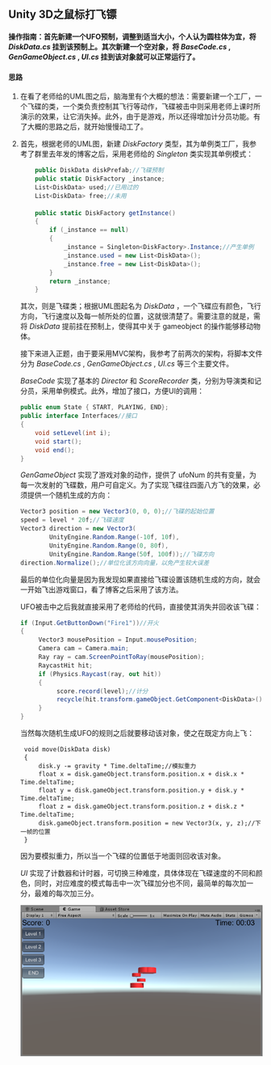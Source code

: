 ## Unity 3D之鼠标打飞镖

#### 操作指南：首先新建一个UFO预制，调整到适当大小，个人认为圆柱体为宜，将 _DiskData.cs_ 挂到该预制上。其次新建一个空对象，将 _BaseCode.cs_ , _GenGameObject.cs_ , _UI.cs_ 挂到该对象就可以正常运行了。

#### 思路

1. 在看了老师给的UML图之后，脑海里有个大概的想法：需要新建一个工厂，一个飞碟的类，一个类负责控制其飞行等动作，飞碟被击中则采用老师上课时所演示的效果，让它消失掉。此外，由于是游戏，所以还得增加计分员功能。有了大概的思路之后，就开始慢慢动工了。

2. 首先，根据老师的UML图，新建 _DiskFactory_ 类型，其为单例类工厂，我参考了群里去年发的博客之后，采用老师给的 _Singleton_ 类实现其单例模式：

   ```c#
       public DiskData diskPrefab;//飞碟预制
       public static DiskFactory _instance;
       List<DiskData> used;//已用过的
       List<DiskData> free;//未用

       public static DiskFactory getInstance()
       {
           if (_instance == null)
           {
               _instance = Singleton<DiskFactory>.Instance;//产生单例
               _instance.used = new List<DiskData>();
               _instance.free = new List<DiskData>();
           }
           return _instance;
       }
   ```

   其次，则是飞碟类；根据UML图起名为 _DiskData_ ，一个飞碟应有颜色，飞行方向，飞行速度以及每一帧所处的位置，这就很清楚了。需要注意的就是，需将 _DiskData_ 提前挂在预制上，使得其中关于 gameobject 的操作能够移动物体。

   接下来进入正题，由于要采用MVC架构，我参考了前两次的架构，将脚本文件分为 _BaseCode.cs_ , _GenGameObject.cs_ , _UI.cs_ 等三个主要文件。

   _BaseCode_ 实现了基本的 _Director_ 和 _ScoreRecorder_ 类，分别为导演类和记分员，采用单例模式。此外，增加了接口，方便UI的调用：

   ```c#
   public enum State { START, PLAYING, END};
   public interface Interfaces//接口
   {
       void setLevel(int i);
       void start();
       void end();
   }
   ```

   _GenGameObject_ 实现了游戏对象的动作，提供了 ufoNum 的共有变量，为每一次发射的飞碟数，用户可自定义。为了实现飞碟往四面八方飞的效果，必须提供一个随机生成的方向：

   ```c#
   Vector3 position = new Vector3(0, 0, 0);//飞碟的起始位置
   speed = level * 20f;//飞碟速度
   Vector3 direction = new Vector3(
           UnityEngine.Random.Range(-10f, 10f),
           UnityEngine.Random.Range(0, 80f),
           UnityEngine.Random.Range(50f, 100f));//飞碟方向
   direction.Normalize();//单位化该方向向量，以免产生较大误差
   ```

   最后的单位化向量是因为我发现如果直接给飞碟设置该随机生成的方向，就会一开始飞出游戏窗口，看了博客之后采用了该方法。

   UFO被击中之后我就直接采用了老师给的代码，直接使其消失并回收该飞碟：

   ```c#
   if (Input.GetButtonDown("Fire1"))//开火
   {
        Vector3 mousePosition = Input.mousePosition;
        Camera cam = Camera.main;
        Ray ray = cam.ScreenPointToRay(mousePosition);
        RaycastHit hit;
        if (Physics.Raycast(ray, out hit))
        {
             score.record(level);//计分
             recycle(hit.transform.gameObject.GetComponent<DiskData>());//回收
        }
   }
   ```

   当然每次随机生成UFO的规则之后就要移动该对象，使之在既定方向上飞：

   ```
    void move(DiskData disk)
    {
        disk.y -= gravity * Time.deltaTime;//模拟重力
        float x = disk.gameObject.transform.position.x + disk.x * Time.deltaTime;
        float y = disk.gameObject.transform.position.y + disk.y * Time.deltaTime;
        float z = disk.gameObject.transform.position.z + disk.z * Time.deltaTime;
        disk.gameObject.transform.position = new Vector3(x, y, z);//下一帧的位置
    }
   ```

   因为要模拟重力，所以当一个飞碟的位置低于地面则回收该对象。

   _UI_ 实现了计数器和计时器，可切换三种难度，具体体现在飞碟速度的不同和颜色，同时，对应难度的模式每击中一次飞碟加分也不同，最简单的每次加一分，最难的每次加三分。

   ![界面](images/result.png)